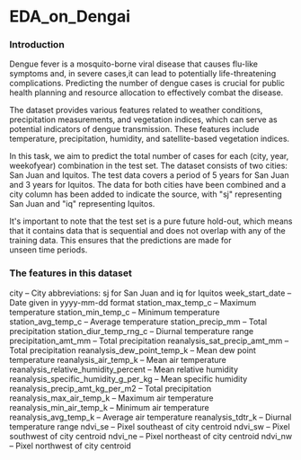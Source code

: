 # EDA_on_Dengai
### Introduction
Dengue fever is a mosquito-borne viral disease that causes flu-like symptoms and, in severe cases,it can lead to potentially life-threatening complications. Predicting the number of dengue cases is crucial for public health planning and resource allocation to effectively combat the disease.

The dataset provides various features related to weather conditions, precipitation measurements, and vegetation indices, which can serve as potential indicators of dengue transmission. These features include temperature, precipitation, humidity, and satellite-based vegetation indices.

In this task, we aim to predict the total number of cases for each (city, year, weekofyear) combination in the test set. The dataset consists of two cities: San Juan and Iquitos. The test data covers a period of 5 years for San Juan and 3 years for Iquitos. The data for both cities have been combined and a city column has been added to indicate the source, with "sj" representing San Juan and "iq" representing Iquitos.

It's important to note that the test set is a pure future hold-out, which means that it contains data that is sequential and does not overlap with any of the training data. This ensures that the predictions are made for unseen time periods.

### The features in this dataset
city – City abbreviations: sj for San Juan and iq for Iquitos
week_start_date – Date given in yyyy-mm-dd format
station_max_temp_c – Maximum temperature
station_min_temp_c – Minimum temperature
station_avg_temp_c – Average temperature
station_precip_mm – Total precipitation
station_diur_temp_rng_c – Diurnal temperature range
precipitation_amt_mm – Total precipitation
reanalysis_sat_precip_amt_mm – Total precipitation
reanalysis_dew_point_temp_k – Mean dew point temperature
reanalysis_air_temp_k – Mean air temperature
reanalysis_relative_humidity_percent – Mean relative humidity
reanalysis_specific_humidity_g_per_kg – Mean specific humidity
reanalysis_precip_amt_kg_per_m2 – Total precipitation
reanalysis_max_air_temp_k – Maximum air temperature
reanalysis_min_air_temp_k – Minimum air temperature
reanalysis_avg_temp_k – Average air temperature
reanalysis_tdtr_k – Diurnal temperature range
ndvi_se – Pixel southeast of city centroid
ndvi_sw – Pixel southwest of city centroid
ndvi_ne – Pixel northeast of city centroid
ndvi_nw – Pixel northwest of city centroid
